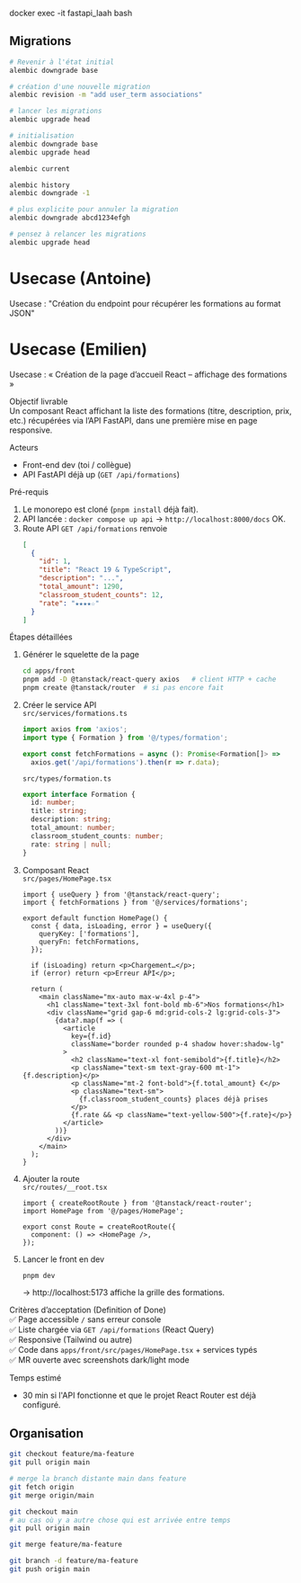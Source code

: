 

docker exec -it fastapi_laah bash


## Migrations

```bash
# Revenir à l'état initial
alembic downgrade base

# création d'une nouvelle migration 
alembic revision -m "add user_term associations"

# lancer les migrations
alembic upgrade head

# initialisation
alembic downgrade base
alembic upgrade head

alembic current

alembic history
alembic downgrade -1

# plus explicite pour annuler la migration 
alembic downgrade abcd1234efgh

# pensez à relancer les migrations
alembic upgrade head
```

# Usecase (Antoine)

Usecase : "Création du endpoint pour récupérer les formations au format JSON"

# Usecase (Emilien)

Usecase : « Création de la page d’accueil React – affichage des formations »

Objectif livrable  
Un composant React affichant la liste des formations (titre, description, prix, etc.) récupérées via l’API FastAPI, dans une première mise en page responsive.

Acteurs  
- Front-end dev (toi / collègue)  
- API FastAPI déjà up (`GET /api/formations`)

Pré-requis  
1. Le monorepo est cloné (`pnpm install` déjà fait).  
2. API lancée : `docker compose up api` → `http://localhost:8000/docs` OK.  
3. Route API `GET /api/formations` renvoie  
   ```json
   [
     {
       "id": 1,
       "title": "React 19 & TypeScript",
       "description": "...",
       "total_amount": 1290,
       "classroom_student_counts": 12,
       "rate": "★★★★☆"
     }
   ]
   ```

Étapes détaillées

1. Générer le squelette de la page
   ```bash
   cd apps/front
   pnpm add -D @tanstack/react-query axios   # client HTTP + cache
   pnpm create @tanstack/router  # si pas encore fait
   ```

2. Créer le service API  
   `src/services/formations.ts`
   ```ts
   import axios from 'axios';
   import type { Formation } from '@/types/formation';

   export const fetchFormations = async (): Promise<Formation[]> =>
     axios.get('/api/formations').then(r => r.data);
   ```

   `src/types/formation.ts`
   ```ts
   export interface Formation {
     id: number;
     title: string;
     description: string;
     total_amount: number;
     classroom_student_counts: number;
     rate: string | null;
   }
   ```

3. Composant React  
   `src/pages/HomePage.tsx`
   ```tsx
   import { useQuery } from '@tanstack/react-query';
   import { fetchFormations } from '@/services/formations';

   export default function HomePage() {
     const { data, isLoading, error } = useQuery({
       queryKey: ['formations'],
       queryFn: fetchFormations,
     });

     if (isLoading) return <p>Chargement…</p>;
     if (error) return <p>Erreur API</p>;

     return (
       <main className="mx-auto max-w-4xl p-4">
         <h1 className="text-3xl font-bold mb-6">Nos formations</h1>
         <div className="grid gap-6 md:grid-cols-2 lg:grid-cols-3">
           {data?.map(f => (
             <article
               key={f.id}
               className="border rounded p-4 shadow hover:shadow-lg"
             >
               <h2 className="text-xl font-semibold">{f.title}</h2>
               <p className="text-sm text-gray-600 mt-1">{f.description}</p>
               <p className="mt-2 font-bold">{f.total_amount} €</p>
               <p className="text-sm">
                 {f.classroom_student_counts} places déjà prises
               </p>
               {f.rate && <p className="text-yellow-500">{f.rate}</p>}
             </article>
           ))}
         </div>
       </main>
     );
   }
   ```

4. Ajouter la route  
   `src/routes/__root.tsx`
   ```tsx
   import { createRootRoute } from '@tanstack/react-router';
   import HomePage from '@/pages/HomePage';

   export const Route = createRootRoute({
     component: () => <HomePage />,
   });
   ```

5. Lancer le front en dev
   ```bash
   pnpm dev
   ```
   → http://localhost:5173 affiche la grille des formations.

Critères d’acceptation (Definition of Done)  
✅ Page accessible `/` sans erreur console  
✅ Liste chargée via `GET /api/formations` (React Query)  
✅ Responsive (Tailwind ou autre)  
✅ Code dans `apps/front/src/pages/HomePage.tsx` + services typés  
✅ MR ouverte avec screenshots dark/light mode

Temps estimé  
- 30 min si l'API fonctionne et que le projet React Router est déjà configuré.


## Organisation 

```bash
git checkout feature/ma-feature
git pull origin main 

# merge la branch distante main dans feature
git fetch origin
git merge origin/main

git checkout main
# au cas où y a autre chose qui est arrivée entre temps 
git pull origin main

git merge feature/ma-feature

git branch -d feature/ma-feature
git push origin main
```
